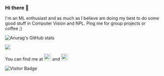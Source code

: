 ### Hi there 👋
I'm an ML enthusiast and as much as I believe am doing my best to do some good stuff in Computer Vision and NPL. Ping me for group projects or coffee ;) 

![Anurag's GitHub stats](https://github-readme-stats.vercel.app/api?username=devanshpratapsingh&show_icons=true&theme=blue-green)

<img src="https://github-readme-stats.vercel.app/api/top-langs/?username=devanshpratapsingh&layout=compact&count_private=true&theme=blue-green" />

You can find me at  [<img src="https://github.com/devanshpratapsingh/devanshpratapsingh/blob/main/linkedin.svg" width="23px" backgroung="white">](https://www.linkedin.com/in/devanshps25/)  and  [<img src="https://github.com/devanshpratapsingh/devanshpratapsingh/blob/main/instagram.svg" width="23px">](https://www.instagram.com/devanshh25/)


![Visitor Badge](https://visitor-badge.laobi.icu/badge?page_id=devanshpratapsingh.devanshpratapsingh)

<!--
**devanshpratapsingh/devanshpratapsingh** is a ✨ _special_ ✨ repository because its `README.md` (this file) appears on your GitHub profile.

[![Readme Card](https://github-readme-stats.vercel.app/api/pin/?username=devanshpratapsingh&repo=Paper_Implementations&theme=blue-green)](https://github.com/devanshpratapsingh/Paper_Implementations)


<img src="https://github-readme-streak-stats.herokuapp.com/?user=devanshpratapsingh" alt="Github Streak Stats">


Here are some ideas to get you started:

- 🔭 I’m currently working on ...
- 🌱 I’m currently learning ...
- 👯 I’m looking to collaborate on ...
- 🤔 I’m looking for help with ...
- 💬 Ask me about ...
- 📫 How to reach me: ...
- 😄 Pronouns: ...
- ⚡ Fun fact: ...
-->
